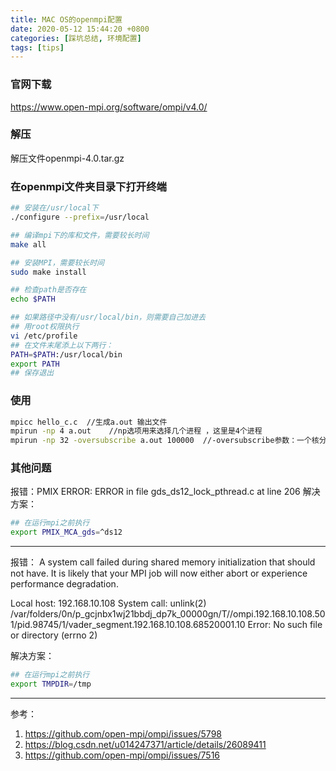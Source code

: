 ```yaml
---
title: MAC OS的openmpi配置
date: 2020-05-12 15:44:20 +0800
categories: [踩坑总结, 环境配置]
tags: [tips]
---
```

### 官网下载
https://www.open-mpi.org/software/ompi/v4.0/

### 解压
解压文件openmpi-4.0.tar.gz

### 在openmpi文件夹目录下打开终端
```bash
## 安装在/usr/local下
./configure --prefix=/usr/local

## 编译mpi下的库和文件，需要较长时间
make all

## 安装MPI，需要较长时间
sudo make install

## 检查path是否存在
echo $PATH

## 如果路径中没有/usr/local/bin，则需要自己加进去 
## 用root权限执行
vi /etc/profile
## 在文件末尾添上以下两行：
PATH=$PATH:/usr/local/bin
export PATH
## 保存退出
```

### 使用
```bash
mpicc hello_c.c  //生成a.out 输出文件 
mpirun -np 4 a.out    //np选项用来选择几个进程 ，这里是4个进程
mpirun -np 32 -oversubscribe a.out 100000  //-oversubscribe参数：一个核分配多个进程
```

### 其他问题
报错：PMIX ERROR: ERROR in file gds_ds12_lock_pthread.c at line 206
解决方案：
```bash
## 在运行mpi之前执行
export PMIX_MCA_gds=^ds12
```
***
报错：
A system call failed during shared memory initialization that should
not have.  It is likely that your MPI job will now either abort or
experience performance degradation.

  Local host:  192.168.10.108
  System call: unlink(2) /var/folders/0n/p_gcjnbx1wj21bbdj_dp7k_00000gn/T//ompi.192.168.10.108.501/pid.98745/1/vader_segment.192.168.10.108.68520001.10
  Error:       No such file or directory (errno 2)

解决方案：
```bash
## 在运行mpi之前执行
export TMPDIR=/tmp
```


***
参考：
1. https://github.com/open-mpi/ompi/issues/5798
2. https://blog.csdn.net/u014247371/article/details/26089411
3. https://github.com/open-mpi/ompi/issues/7516


